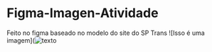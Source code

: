 # Figma-Imagen-Atividade
Feito no figma baseado no modelo do site do SP Trans 
![Isso é uma imagem](![texto](/images/img.jpg?raw=true "Optional Title")
